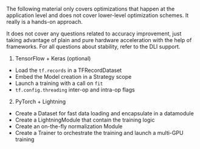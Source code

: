 The following material only covers optimizations that happen at the application level and does not cover lower-level optimization schemes. It really is a hands-on approach.

It does not cover any questions related to accuracy improvement, just taking advantage of plain and pure hardware acceleration with the help of frameworks. For all questions about stability, refer to the DLI support.

1. TensorFlow + Keras (optional)
* Load the `tf.records` in a TFRecordDataset
* Embed the Model creation in a Strategy scope
* Launch a training with a call on `fit`
* `tf.config.threading` inter-op and intra-op flags

2. PyTorch + Lightning
* Create a Dataset for fast data loading and encapsulate in a datamodule
* Create a LightningModule that contain the training logic
* Create an on-the-fly normalization Module
* Create a Trainer to orchestrate the training and launch a multi-GPU training